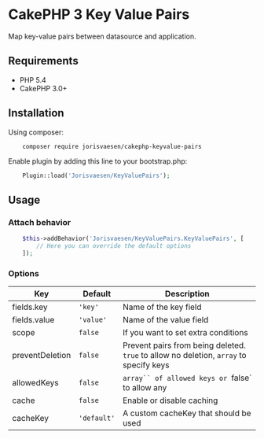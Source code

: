 # CakePHP 3 Key Value Pairs

Map key-value pairs between datasource and application.

## Requirements

* PHP 5.4
* CakePHP 3.0+

## Installation

Using composer:

```
    composer require jorisvaesen/cakephp-keyvalue-pairs
```

Enable plugin by adding this line to your bootstrap.php:

```php
    Plugin::load('Jorisvaesen/KeyValuePairs');
```

## Usage

### Attach behavior

```php
    $this->addBehavior('Jorisvaesen/KeyValuePairs.KeyValuePairs', [
        // Here you can override the default options
    ]);
```

### Options

| Key  | Default | Description |
| ------------- | ------------- | ------------- |
| fields.key  | `'key'` | Name of the key field |
| fields.value  | `'value'`  | Name of the value field |
| scope  | `false`  | If you want to set extra conditions |
| preventDeletion  | `false`  | Prevent pairs from being deleted. `true` to allow no deletion, `array` to specify keys |
| allowedKeys  | `false`  | `array`` of allowed keys or `false` to allow any |
| cache  | `false`  | Enable or disable caching  |
| cacheKey  | `'default'`  | A custom cacheKey that should be used |